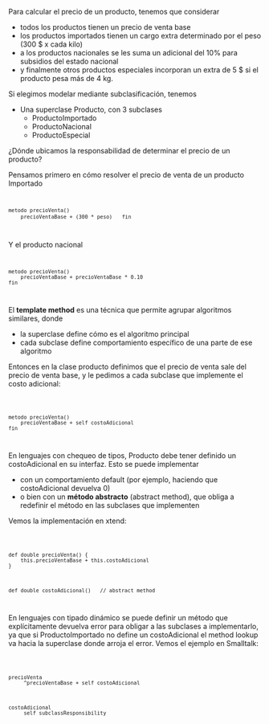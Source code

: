 Para calcular el precio de un producto, tenemos que considerar

-   todos los productos tienen un precio de venta base
-   los productos importados tienen un cargo extra determinado por el peso (300 $ x cada kilo)
-   a los productos nacionales se les suma un adicional del 10% para subsidios del estado nacional
-   y finalmente otros productos especiales incorporan un extra de 5 $ si el producto pesa más de 4 kg.

Si elegimos modelar mediante subclasificación, tenemos

-   Una superclase Producto, con 3 subclases
    -   ProductoImportado
    -   ProductoNacional
    -   ProductoEspecial

¿Dónde ubicamos la responsabilidad de determinar el precio de un producto?

Pensamos primero en cómo resolver el precio de venta de un producto Importado <code>

`metodo precioVenta() `
`    precioVentaBase + (300 * peso)  `
`fin`

</code>

Y el producto nacional <code>

`metodo precioVenta() `
`    precioVentaBase + precioVentaBase * 0.10`
`fin`

</code>

El **template method** es una técnica que permite agrupar algoritmos similares, donde

-   la superclase define cómo es el algoritmo principal
-   cada subclase define comportamiento específico de una parte de ese algoritmo

Entonces en la clase producto definimos que el precio de venta sale del precio de venta base, y le pedimos a cada subclase que implemente el costo adicional:

<code>

`metodo precioVenta() `
`    precioVentaBase + self costoAdicional`
`fin`

</code>

En lenguajes con chequeo de tipos, Producto debe tener definido un costoAdicional en su interfaz. Esto se puede implementar

-   con un comportamiento default (por ejemplo, haciendo que costoAdicional devuelva 0)
-   o bien con un **método abstracto** (abstract method), que obliga a redefinir el método en las subclases que implementen

Vemos la implementación en xtend:

<code>

`def double precioVenta() {`
`    this.precioVentaBase + this.costoAdicional`
`}`

`def double costoAdicional()   // abstract method`

</code>

En lenguajes con tipado dinámico se puede definir un método que explícitamente devuelva error para obligar a las subclases a implementarlo, ya que si ProductoImportado no define un costoAdicional el method lookup va hacia la superclase donde arroja el error. Vemos el ejemplo en Smalltalk:

<code>

`precioVenta`
`     ^precioVentaBase + self costoAdicional`

`costoAdicional`
`     self subclassResponsibility`

</code>
